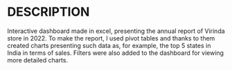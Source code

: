 # DESCRIPTION
Interactive dashboard made in excel, presenting the annual report of Virinda store in 2022. To make the report, I used pivot tables and thanks to them created charts presenting such data as, for example, the top 5 states in India in terms of sales. Filters were also added to the dashboard for viewing more detailed charts.
